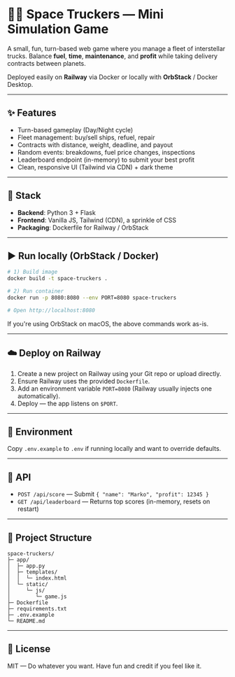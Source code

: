 # 🚛🚀 Space Truckers — Mini Simulation Game

A small, fun, turn-based web game where you manage a fleet of interstellar trucks.
Balance **fuel**, **time**, **maintenance**, and **profit** while taking delivery contracts between planets.

Deployed easily on **Railway** via Docker or locally with **OrbStack** / Docker Desktop.

---

## ✨ Features

- Turn-based gameplay (Day/Night cycle)
- Fleet management: buy/sell ships, refuel, repair
- Contracts with distance, weight, deadline, and payout
- Random events: breakdowns, fuel price changes, inspections
- Leaderboard endpoint (in-memory) to submit your best profit
- Clean, responsive UI (Tailwind via CDN) + dark theme

---

## 🧱 Stack

- **Backend**: Python 3 + Flask
- **Frontend**: Vanilla JS, Tailwind (CDN), a sprinkle of CSS
- **Packaging**: Dockerfile for Railway / OrbStack

---

## ▶️ Run locally (OrbStack / Docker)

```bash
# 1) Build image
docker build -t space-truckers .

# 2) Run container
docker run -p 8080:8080 --env PORT=8080 space-truckers

# Open http://localhost:8080
```

If you're using OrbStack on macOS, the above commands work as-is.

---

## ☁️ Deploy on Railway

1. Create a new project on Railway using your Git repo or upload directly.
2. Ensure Railway uses the provided `Dockerfile`.
3. Add an environment variable `PORT=8080` (Railway usually injects one automatically).
4. Deploy — the app listens on `$PORT`.

---

## 🔧 Environment

Copy `.env.example` to `.env` if running locally and want to override defaults.

---

## 📡 API

- `POST /api/score` — Submit `{ "name": "Marko", "profit": 12345 }`
- `GET /api/leaderboard` — Returns top scores (in-memory, resets on restart)

---

## 📁 Project Structure

```
space-truckers/
├─ app/
│  ├─ app.py
│  ├─ templates/
│  │  └─ index.html
│  └─ static/
│     └─ js/
│        └─ game.js
├─ Dockerfile
├─ requirements.txt
├─ .env.example
└─ README.md
```

---

## 📝 License

MIT — Do whatever you want. Have fun and credit if you feel like it.
